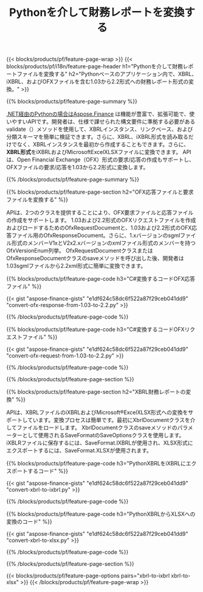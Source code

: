 ﻿---
title: Pythonを介して財務レポートを変換する
url: /ja/python-net/conversion/
description:  Pythonライブラリを介してXBRL、iXBRL（インラインxbrl）、およびOFXファイル形式の財務レポートを変換するためのPythonコード。
---
{{< blocks/products/pf/feature-page-wrap >}}
{{< blocks/products/pf/i18n/feature-page-header h1="Pythonを介して財務レポートファイルを変換する" h2="Pythonベースのアプリケーション内で、XBRL、iXBRL、およびOFXファイルを含む1.03から2.2形式への財務レポート形式の変換。" >}}

{{% blocks/products/pf/feature-page-summary %}}

[.NET経由のPythonの場合はAspose.Finance](https://products.aspose.com/finance/python-net/) は機能が豊富で、拡張可能で、使いやすいAPIです。開発者は、仕様で課せられた構文要件に準拠する必要があるvalidate（）メソッドを使用して、XBRLインスタンス、リンクベース、および分類スキーマを簡単に検証できます。さらに、XBRL、iXBRL形式を読み取るだけでなく、XBRLインスタンスを最初から作成することもできます。さらに、**XBRL形式**をiXBRLおよびMicrosoftExcelXLSXファイルに変換できます。 APIは、Open Financial Exchange（OFX）形式の要求/応答の作成もサポートし、OFXファイルの要求/応答を1.03から2.2形式に変換します。

{{% /blocks/products/pf/feature-page-summary %}}

{{% blocks/products/pf/feature-page-section h2="OFX応答ファイルと要求ファイルを変換する" %}}

APIは、2つのクラスを提供することにより、OFX要求ファイルと応答ファイルの作成をサポートします。 1.03および2.2形式のOFXリクエストファイルを作成およびロードするためのOfxRequestDocumentと、1.03および2.2形式のOFX応答ファイル用のOfxResponseDocument。さらに、1.xバージョンのsgmlファイル形式のメンバーV1xとV2x2.xバージョンのxmlファイル形式のメンバーを持つOfxVersionEnum列挙。 OfxRequestDocumentクラスまたはOfxResponseDocumentクラスのsaveメソッドを呼び出した後、開発者は1.03sgmlファイルから2.2xml形式に簡単に変換できます。


{{% blocks/products/pf/feature-page-code h3="C#変換するコードOFX応答ファイル" %}}

{{< gist "aspose-finance-gists" "e1df624c58dc6f522a87f29ceb041dd9" "convert-ofx-response-from-1.03-to-2.2.py" >}} 

{{% /blocks/products/pf/feature-page-code %}}

{{% blocks/products/pf/feature-page-code h3="C#変換するコードOFXリクエストファイル" %}}

{{< gist "aspose-finance-gists" "e1df624c58dc6f522a87f29ceb041dd9" "convert-ofx-request-from-1.03-to-2.2.py" >}} 

{{% /blocks/products/pf/feature-page-code %}}

{{% /blocks/products/pf/feature-page-section %}}

{{% blocks/products/pf/feature-page-section h2="XBRL財務レポートの変換" %}}

APIは、XBRLファイルのiXBRLおよびMicrosoft®ExcelXLSX形式への変換をサポートしています。変換プロセスは簡単です。最初にXbrlDocumentクラスを介してファイルをロードします。 XbrlDocumentクラスのsaveメソッドのパラメーターとして使用されるSaveFormatのSaveOptionsクラスを使用します。 iXBLRファイルに保存するには、SaveFormat.IXBRLが使用され、XLSX形式にエクスポートするには、SaveFormat.XLSXが使用されます。

{{% blocks/products/pf/feature-page-code h3="PythonXBRLをiXBRLにエクスポートするコード" %}}

{{< gist "aspose-finance-gists" "e1df624c58dc6f522a87f29ceb041dd9" "convert-xbrl-to-ixbrl.py" >}} 

{{% /blocks/products/pf/feature-page-code %}}

{{% blocks/products/pf/feature-page-code h3="PythonXBRLからXLSXへの変換のコード" %}}

{{< gist "aspose-finance-gists" "e1df624c58dc6f522a87f29ceb041dd9" "convert-xbrl-to-xlsx.py" >}} 

{{% /blocks/products/pf/feature-page-code %}}

{{% /blocks/products/pf/feature-page-section %}}

{{< blocks/products/pf/feature-page-options pairs="xbrl-to-ixbrl xbrl-to-xlsx" >}}
{{< /blocks/products/pf/feature-page-wrap >}}